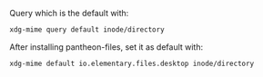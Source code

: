 Query which is the default with:
```bash
xdg-mime query default inode/directory
```

After installing pantheon-files, set it as default with:
```bash
xdg-mime default io.elementary.files.desktop inode/directory
```
